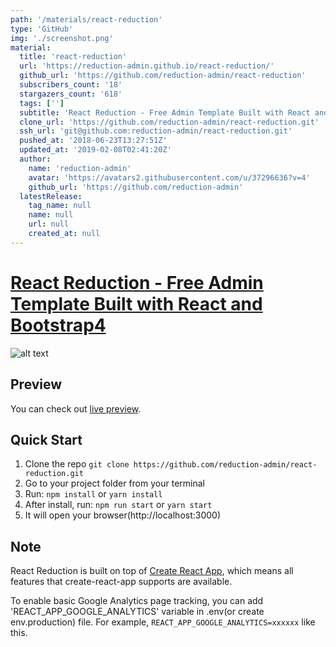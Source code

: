 ```yaml
---
path: '/materials/react-reduction'
type: 'GitHub'
img: './screenshot.png'
material:
  title: 'react-reduction'
  url: 'https://reduction-admin.github.io/react-reduction/'
  github_url: 'https://github.com/reduction-admin/react-reduction'
  subscribers_count: '18'
  stargazers_count: '618'
  tags: ['']
  subtitle: 'React Reduction - Free Admin Template Built with React and Bootstrap4'
  clone_url: 'https://github.com/reduction-admin/react-reduction.git'
  ssh_url: 'git@github.com:reduction-admin/react-reduction.git'
  pushed_at: '2018-06-23T13:27:51Z'
  updated_at: '2019-02-08T02:41:20Z'
  author:
    name: 'reduction-admin'
    avatar: 'https://avatars2.githubusercontent.com/u/37296636?v=4'
    github_url: 'https://github.com/reduction-admin'
  latestRelease:
    tag_name: null
    name: null
    url: null
    created_at: null
---
```

# [React Reduction - Free Admin Template Built with React and Bootstrap4](https://reduction-admin.github.io/react-reduction/)

![alt text](public/img/screenshots/reduction-admin.jpg?raw=true 'React Reduction')

## Preview

You can check out [live preview](https://reduction-admin.github.io/react-reduction/).

## Quick Start

1.  Clone the repo `git clone https://github.com/reduction-admin/react-reduction.git`
2.  Go to your project folder from your terminal
3.  Run: `npm install` or `yarn install`
4.  After install, run: `npm run start` or `yarn start`
5.  It will open your browser(http://localhost:3000)

## Note

React Reduction is built on top of [Create React App](https://github.com/facebook/create-react-app), which means all features that create-react-app supports are available.

To enable basic Google Analytics page tracking, you can add 'REACT_APP_GOOGLE_ANALYTICS' variable in .env(or create env.production) file. For example, `REACT_APP_GOOGLE_ANALYTICS=xxxxxx` like this.
